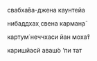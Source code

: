 свабха̄ва-джена каунтейа

нибаддхах̣ свена карман̣а̄

картум̇ неччхаси йан моха̄т

каришйасй аваш́о ’пи тат